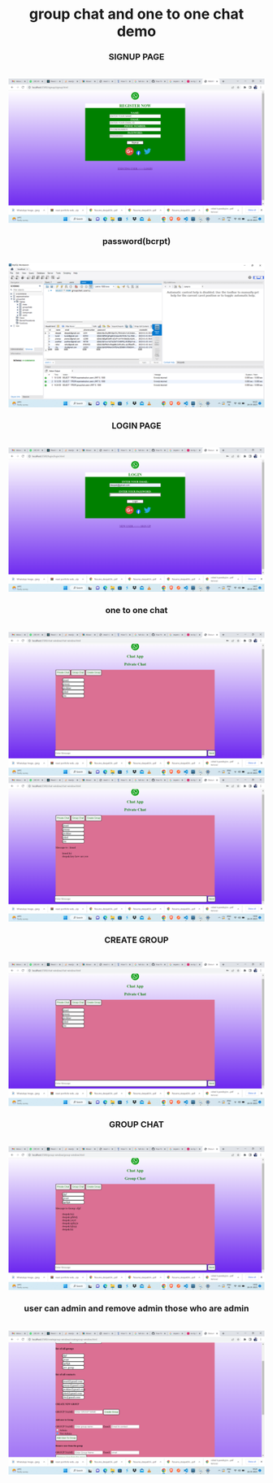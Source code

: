 <h1 align="center">group chat and one to one chat demo</h1>
<h3 align="center"> SIGNUP PAGE</h3><br>
<img src="https://github.com/29deepak/group-chat-one-to-one-chat/blob/master/signup%20page.png">
<h3 align="center"> password(bcrpt)</h3><br>
<img src="https://github.com/29deepak/group-chat-one-to-one-chat/blob/master/bcrypt.png">
<h3 align="center">LOGIN PAGE</h3><br>
<img src="https://github.com/29deepak/group-chat-one-to-one-chat/blob/master/login%20page.png">
<h3 align="center">one to one chat</h3><br>
<img src="https://github.com/29deepak/group-chat-one-to-one-chat/blob/master/one%20to%20one%20chat.png">
<img src="https://github.com/29deepak/group-chat-one-to-one-chat/blob/master/one%20to%20one%20chat%201.png"/>

<h3 align="center">CREATE GROUP </h3><br>
<img src="https://github.com/29deepak/group-chat-one-to-one-chat/blob/master/one%20to%20one%20chat.png">

<h3 align="center"> GROUP CHAT </h3><br>
<img src="https://github.com/29deepak/group-chat-one-to-one-chat/blob/master/group%20chat.png">

<h3 align="center"> user can admin and remove admin those who are admin </h3><br>
<img src="https://github.com/29deepak/group-chat-one-to-one-chat/blob/master/create%20group%20admin%20and%20remove.png">

